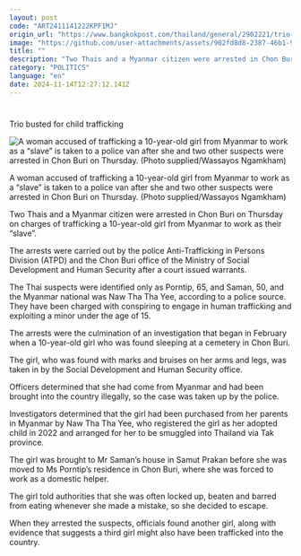 ```yaml
---
layout: post
code: "ART2411141222KPF1MJ"
origin_url: "https://www.bangkokpost.com/thailand/general/2902221/trio-busted-for-child-trafficking"
image: "https://github.com/user-attachments/assets/902fd8d8-2387-46b1-9d10-9efed0e0b151"
title: ""
description: "Two Thais and a Myanmar citizen were arrested in Chon Buri on Thursday on charges of trafficking a 10-year-old girl from Myanmar to work as their “slave”."
category: "POLITICS"
language: "en"
date: 2024-11-14T12:27:12.141Z
---
```


# 

Trio busted for child trafficking

![A woman accused of trafficking a 10-year-old girl from Myanmar to work as a “slave” is taken to a police van after she and two other suspects were arrested in Chon Buri on Thursday. (Photo supplied/Wassayos Ngamkham)](https://github.com/user-attachments/assets/fa16756f-3199-400b-b63c-07223f2ba05e)

A woman accused of trafficking a 10-year-old girl from Myanmar to work as a “slave” is taken to a police van after she and two other suspects were arrested in Chon Buri on Thursday. (Photo supplied/Wassayos Ngamkham)

Two Thais and a Myanmar citizen were arrested in Chon Buri on Thursday on charges of trafficking a 10-year-old girl from Myanmar to work as their “slave”.

The arrests were carried out by the police Anti-Trafficking in Persons Division (ATPD) and the Chon Buri office of the Ministry of Social Development and Human Security after a court issued warrants.

The Thai suspects were identified only as Porntip, 65, and Saman, 50, and the Myanmar national was Naw Tha Tha Yee, according to a police source. They have been charged with conspiring to engage in human trafficking and exploiting a minor under the age of 15.

The arrests were the culmination of an investigation that began in February when a 10-year-old girl who was found sleeping at a cemetery in Chon Buri.

The girl, who was found with marks and bruises on her arms and legs, was taken in by the Social Development and Human Security office.

Officers determined that she had come from Myanmar and had been brought into the country illegally, so the case was taken up by the police.

Investigators determined that the girl had been purchased from her parents in Myanmar by Naw Tha Tha Yee, who registered the girl as her adopted child in 2022 and arranged for her to be smuggled into Thailand via Tak province.

The girl was brought to Mr Saman’s house in Samut Prakan before she was moved to Ms Porntip’s residence in Chon Buri, where she was forced to work as a domestic helper.

The girl told authorities that she was often locked up, beaten and barred from eating whenever she made a mistake, so she decided to escape.

When they arrested the suspects, officials found another girl, along with evidence that suggests a third girl might also have been trafficked into the country.